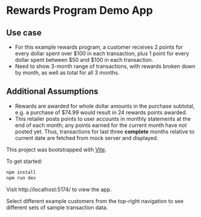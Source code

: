 # Rewards Program Demo App

## Use case
- For this example rewards program, a customer receives 2 points for every dollar spent over $100 in each transaction, plus 1 point for every dollar spent between $50 and $100 in each transaction.
- Need to show 3-month range of transactions, with rewards broken down by month, as well as total for all 3 months.

## Additional Assumptions
- Rewards are awarded for whole dollar amounts in the purchase subtotal, e.g. a purchase of $74.99 would result in 24 rewards points awarded.
- This retailer posts points to user accounts in monthly statements at the end of each month; any points earned for the current month have not posted yet. Thus, transactions for last three __complete__ months relative to current date are fetched from mock server and displayed.

This project was bootstrapped with [Vite](https://vitejs.dev).

To get started:

```bash
npm install
npm run dev
```

Visit http://localhost:5174/ to view the app.

Select different example customers from the top-right navigation to see different sets of sample transaction data.